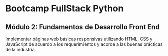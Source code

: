 # Bootcamp FullStack Python
## Módulo 2: Fundamentos de Desarrollo Front End

Implementar páginas web básicas responsivas utilizando HTML, CSS y JavaScript de acuerdo a los requerimientos y acorde a las buenas prácticas de la industria.
